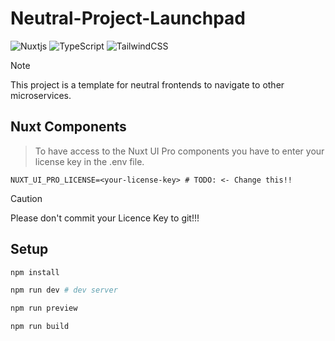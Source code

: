 # Neutral-Project-Launchpad
![Nuxtjs](https://img.shields.io/badge/Nuxt-002E3B?style=for-the-badge&logo=nuxtdotjs&logoColor=#00DC82)
![TypeScript](https://img.shields.io/badge/typescript-%23007ACC.svg?style=for-the-badge&logo=typescript&logoColor=white)
![TailwindCSS](https://img.shields.io/badge/tailwindcss-%2338B2AC.svg?style=for-the-badge&logo=tailwind-css&logoColor=white)
> [!NOTE]
> This project is a template for neutral frontends to navigate to other microservices.

## Nuxt Components
> To have access to the Nuxt UI Pro components you have to enter your license key in the .env file.
```.env
NUXT_UI_PRO_LICENSE=<your-license-key> # TODO: <- Change this!!
```

> [!CAUTION]
> Please don't commit your Licence Key to git!!!
> 
## Setup
```bash
npm install

npm run dev # dev server

npm run preview

npm run build
```
